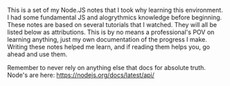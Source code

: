 This is a set of my Node.JS notes that I took why learning this environment. I had some fundamental JS and alogrythmics knowledge before beginning. 
These notes are based on several tutorials that I watched. They will all be listed below as attributions. 
This is by no means a professional's POV on learning anything, just my own documentation of the progress I make. 
Writing these notes helped me learn, and if reading them helps you, go ahead and use them. 

Remember to never rely on anything else that docs for absolute truth. Node's are here: https://nodejs.org/docs/latest/api/